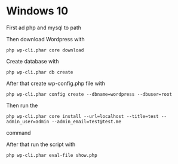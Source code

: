 # Windows 10

First ad php and mysql to path

Then download Wordpress with

`php wp-cli.phar core download`


Create database with

`php wp-cli.phar db create`


After that create wp-config.php file with

`php wp-cli.phar config create --dbname=wordpress --dbuser=root`



Then run the

`php wp-cli.phar core install --url=localhost --title=test --admin_user=admin --admin_email=test@test.me`

command



After that run the script with

`php wp-cli.phar eval-file show.php`
